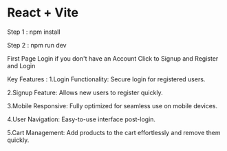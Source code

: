 # React + Vite

Step 1  : npm install

Step 2  : npm run dev

First Page Login if you don't have an Account Click to Signup and Register and Login 

Key Features : 
1.Login Functionality: Secure login for registered users.

2.Signup Feature: Allows new users to register quickly.

3.Mobile Responsive: Fully optimized for seamless use on mobile devices.

4.User Navigation: Easy-to-use interface post-login.

5.Cart Management: Add products to the cart effortlessly and remove them quickly.

